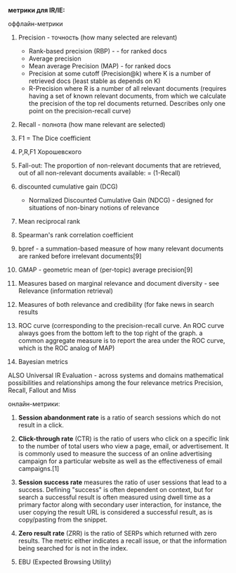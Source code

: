 **метрики для IR/IE:**

оффлайн-метрики

1. Precision - точность (how many selected are relevant)
	* Rank-based precision (RBP) -  - for ranked docs 
	* Average precision
	* Mean average Precision (MAP) - for ranked docs
	* Precision at some cutoff (Precision@k) where K is a number of retrieved docs (least stable as depends on K)
	* R-Precision where R is a number of all relevant documents (requires having a set of known relevant documents, from which we calculate the precision of the top rel documents returned.  Describes only one point on the precision-recall curve)


2. Recall - полнота (how mane relevant are selected)

3. F1 = The Dice coefficient 

4. P,R,F1 Хорошевского

5. Fall-out: The proportion of non-relevant documents that are retrieved, out of all non-relevant documents available:  = (1-Recall)

6. discounted cumulative gain (DCG)
	* Normalized Discounted Cumulative Gain (NDCG) - designed for situations of non-binary notions of relevance 

7. Mean reciprocal rank

8. Spearman's rank correlation coefficient
9. bpref - a summation-based measure of how many relevant documents are ranked before irrelevant documents[9]
10. GMAP - geometric mean of (per-topic) average precision[9]
11. Measures based on marginal relevance and document diversity - see Relevance (information retrieval)
12. Measures of both relevance and credibility (for fake news in search results
13. ROC curve (corresponding to the precision-recall curve. An ROC curve always goes from the bottom left to the top right of the graph.  a common aggregate measure is to report the area under the ROC curve, which is the ROC analog of MAP)
14. Bayesian metrics 

ALSO
	Universal IR Evaluation - across systems and domains
	mathematical possibilities and relationships among the four relevance metrics Precision, Recall, Fallout and Miss


 онлайн-метрики:

1. **Session abandonment rate** is a ratio of search sessions which do not result in a click.

2. **Click-through rate** (CTR) is the ratio of users who click on a specific link to the number of total users who view a page, email, or advertisement. It is commonly used to measure the success of an online advertising campaign for a particular website as well as the effectiveness of email campaigns.[1]

3. **Session success rate** measures the ratio of user sessions that lead to a success. Defining "success" is often dependent on context, but for search a successful result is often measured using dwell time as a primary factor along with secondary user interaction, for instance, the user copying the result URL is considered a successful result, as is copy/pasting from the snippet.

4. **Zero result rate** (ZRR) is the ratio of SERPs which returned with zero results. The metric either indicates a recall issue, or that the information being searched for is not in the index.

7. EBU (Expected Browsing Utility)